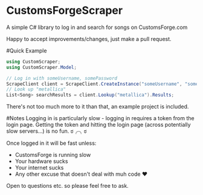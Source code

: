 # CustomsForgeScraper
A simple C# library to log in and search for songs on CustomsForge.com

Happy to accept improvements/changes, just make a pull request.

#Quick Example
```C#
using CustomScraper;
using CustomScraper.Model;

// Log in with someUsername, somePassword
ScrapeClient client = ScrapeClient.CreateInstance("someUsername", "somePassword");
// Look up "metallica"
List<Song> searchResults = client.Lookup("metallica").Results;
```

There's not too much more to it than that, an example project is included.

#Notes
Logging in is particularly slow - logging in requires a token from the login page. Getting the token and hitting the login page (across potentially slow servers...) is no fun. ಠ╭╮ಠ

Once logged in it will be fast unless:
* CustomsForge is running slow
* Your hardware sucks
* Your internet sucks
* Any other excuse that doesn't deal with muh code ♥

Open to questions etc. so please feel free to ask.
